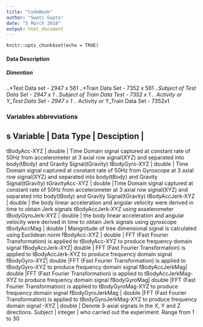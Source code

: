 ```yaml
---
title: "CodeBook"
author: "Swati Gupta"
date: "5 March 2018"
output: html_document
---
```


```{r setup, include=FALSE}
knitr::opts_chunk$set(echo = TRUE)
```

#### Data Description
##### Dimention 
..*Test Data set - 2947 x 561
..*Train Data Set - 7352 x 561
..*Subject of Test Data Set - 2947 x 1
..*Subject of Train Data Test - 7352 x 1
..* Activity or Y_Test Data Set - 2947 x 1
..* Activity or Y_Train Data Set - 7352x1



### Variables  abbreviations
s
Variable   |  Data Type |  Desciption |
--------------------------------------
tBodyAcc-XYZ      | double  |  Time Domain  signal captured at constant rate of 50Hz from   accelerometer                                  at 3 axial row signal(XYZ) and separated into body(tBody) and                                          Gravity Signal(tGravity) 
tBodyGyro-XYZ     | double | Time Domain  signal captured at constant rate of 50Hz from   Gyroscope                                  at 3 axial row signal(XYZ) and separated into body(tBody) and                                          Gravity Signal(tGravity) 
tGravityAcc-XYZ |  double |Time Domain  signal captured at constant rate of 50Hz from   accelerometer                                  at 3 axial row signal(XYZ) and separated into body(tBody) and                                          Gravity Signal(tGravity)
tBodyAccJerk-XYZ | double | the body linear acceleration and angular velocity were derived in time to obtain Jerk signals tBodyAccJerk-XYZ using asselerometer
 tBodyGyroJerk-XYZ | double | the body linear acceleration and angular velocity were derived in time to obtain Jerk signals using gyroscope
 tBodyAccMag | double | Mangnitude of tree dimensional signal is  calculated using Euclidean norm 
 fBodyAcc-XYZ | double | FFT (Fast Fourier Transformation) is applied to tBodyAcc-XYZ to produce 
                         frequency domain signal
 fBodyAccJerk-XYZ| double | FFT (Fast Fourier Transformation) is applied to tBodyAccJerk-XYZ to                                  produce frequency domain signal
 fBodyGyro-XYZ| double |FFT (Fast Fourier Transformation) is applied to tBodyGyro-XYZ to  produce                             frequency domain signal
 fBodyAccJerkMag| double |FFT (Fast Fourier Transformation) is applied to tBodyAccJerkMag-XYZ to                               produce frequency domain signal
 fBodyGyroMag| double |FFT (Fast Fourier Transformation) is applied to tBodyGyroMag-XYZ to  produce                             frequency domain signal
 fBodyGyroJerkMag | double |FFT (Fast Fourier Transformation) is applied to tBodyGyroJerkMag-XYZ to                               produce frequency domain signal
  -XYZ | double | Denote 3-axial signals in the X, Y and Z directions.
Subject | integer |  who carried out the experiment. Range from 1 to 30 

